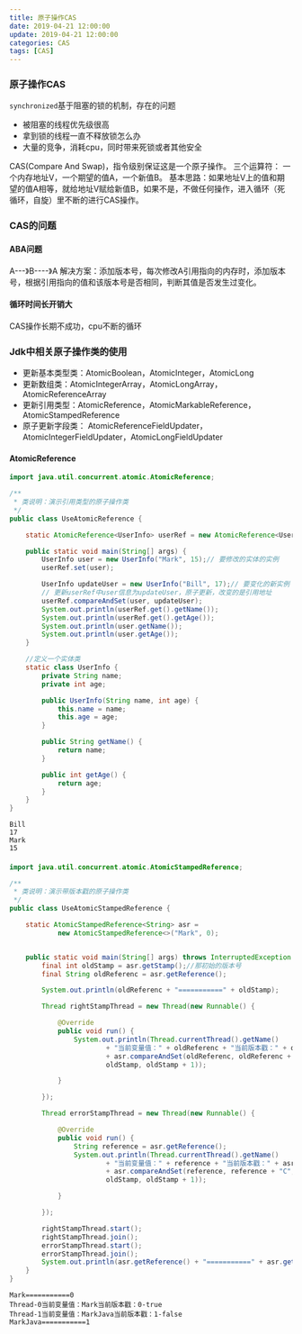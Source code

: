 ```yaml
---
title: 原子操作CAS
date: 2019-04-21 12:00:00
update: 2019-04-21 12:00:00
categories: CAS
tags: [CAS]
---
```


### 原子操作CAS

`synchronized`基于阻塞的锁的机制，存在的问题

* 被阻塞的线程优先级很高
* 拿到锁的线程一直不释放锁怎么办
* 大量的竞争，消耗cpu，同时带来死锁或者其他安全

CAS(Compare And Swap)，指令级别保证这是一个原子操作。
三个运算符： 一个内存地址V，一个期望的值A，一个新值B。
基本思路：如果地址V上的值和期望的值A相等，就给地址V赋给新值B，如果不是，不做任何操作，进入循环（死循环，自旋）里不断的进行CAS操作。

<!-- more -->

### CAS的问题

#### ABA问题

A---》B----》A
解决方案：添加版本号，每次修改A引用指向的内存时，添加版本号，根据引用指向的值和该版本号是否相同，判断其值是否发生过变化。

#### 循环时间长开销大

CAS操作长期不成功，cpu不断的循环

### Jdk中相关原子操作类的使用

* 更新基本类型类：AtomicBoolean，AtomicInteger，AtomicLong
* 更新数组类：AtomicIntegerArray，AtomicLongArray，AtomicReferenceArray
* 更新引用类型：AtomicReference，AtomicMarkableReference，AtomicStampedReference
* 原子更新字段类： AtomicReferenceFieldUpdater，AtomicIntegerFieldUpdater，AtomicLongFieldUpdater

#### AtomicReference

```java
import java.util.concurrent.atomic.AtomicReference;

/**
 * 类说明：演示引用类型的原子操作类
 */
public class UseAtomicReference {

    static AtomicReference<UserInfo> userRef = new AtomicReference<UserInfo>();

    public static void main(String[] args) {
        UserInfo user = new UserInfo("Mark", 15);// 要修改的实体的实例
        userRef.set(user);

        UserInfo updateUser = new UserInfo("Bill", 17);// 要变化的新实例
        // 更新userRef中user信息为updateUser，原子更新，改变的是引用地址
        userRef.compareAndSet(user, updateUser);
        System.out.println(userRef.get().getName());
        System.out.println(userRef.get().getAge());
        System.out.println(user.getName());
        System.out.println(user.getAge());
    }

    //定义一个实体类
    static class UserInfo {
        private String name;
        private int age;

        public UserInfo(String name, int age) {
            this.name = name;
            this.age = age;
        }

        public String getName() {
            return name;
        }

        public int getAge() {
            return age;
        }
    }
}
```

```
Bill
17
Mark
15
```

####

```java
import java.util.concurrent.atomic.AtomicStampedReference;

/**
 * 类说明：演示带版本戳的原子操作类
 */
public class UseAtomicStampedReference {

    static AtomicStampedReference<String> asr =
            new AtomicStampedReference<>("Mark", 0);


    public static void main(String[] args) throws InterruptedException {
        final int oldStamp = asr.getStamp();//那初始的版本号
        final String oldReferenc = asr.getReference();

        System.out.println(oldReferenc + "===========" + oldStamp);

        Thread rightStampThread = new Thread(new Runnable() {

            @Override
            public void run() {
                System.out.println(Thread.currentThread().getName()
                        + "当前变量值：" + oldReferenc + "当前版本戳：" + oldStamp + "-"
                        + asr.compareAndSet(oldReferenc, oldReferenc + "Java",
                        oldStamp, oldStamp + 1));

            }

        });

        Thread errorStampThread = new Thread(new Runnable() {

            @Override
            public void run() {
                String reference = asr.getReference();
                System.out.println(Thread.currentThread().getName()
                        + "当前变量值：" + reference + "当前版本戳：" + asr.getStamp() + "-"
                        + asr.compareAndSet(reference, reference + "C",
                        oldStamp, oldStamp + 1));

            }

        });

        rightStampThread.start();
        rightStampThread.join();
        errorStampThread.start();
        errorStampThread.join();
        System.out.println(asr.getReference() + "===========" + asr.getStamp());
    }
}
```

```
Mark===========0
Thread-0当前变量值：Mark当前版本戳：0-true
Thread-1当前变量值：MarkJava当前版本戳：1-false
MarkJava===========1
```